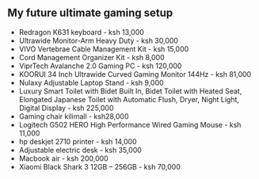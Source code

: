 ## My future ultimate gaming setup


- Redragon K631 keyboard - ksh 13,000
- Ultrawide Monitor-Arm Heavy Duty - ksh 30,000
- VIVO Vertebrae Cable Management Kit - ksh 15,000
- Cord Management Organizer Kit - ksh 8,000
- ViprTech Avalanche 2.0 Gaming PC - ksh 120,000
- KOORUI 34 Inch Ultrawide Curved Gaming Monitor 144Hz - ksh 81,000
- Nulaxy Adjustable Laptop Stand - ksh 9,000
- Luxury Smart Toilet with Bidet Built In, Bidet Toilet with Heated Seat, Elongated Japanese Toilet with Automatic Flush, Dryer, Night Light, Digital Display - ksh 225,000
- Gaming chair kilimall - ksh28,000
- Logitech G502 HERO High Performance Wired Gaming Mouse - ksh 11,000
- hp deskjet 2710 printer - ksh 14,000
- Adjustable electric desk - ksh 35,000
- Macbook air - ksh 200,000
- Xiaomi Black Shark 3 12GB – 256GB - ksh 70,000